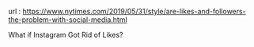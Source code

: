 url : https://www.nytimes.com/2019/05/31/style/are-likes-and-followers-the-problem-with-social-media.html

What if Instagram Got Rid of Likes?
